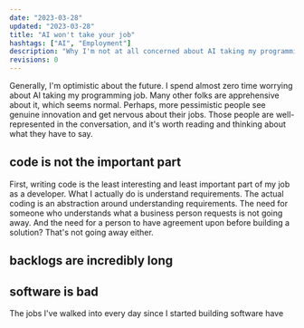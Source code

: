 ```yaml
---
date: "2023-03-28"
updated: "2023-03-28"
title: "AI won't take your job"
hashtags: ["AI", "Employment"]
description: "Why I'm not at all concerned about AI taking my programming job."
revisions: 0
---
```


Generally, I'm optimistic about the future. I spend almost zero time worrying about AI taking my programming job. Many other folks are apprehensive about it, which seems normal. Perhaps, more pessimistic people see genuine innovation and get nervous about their jobs. Those people are well-represented in the conversation, and it's worth reading and thinking about what they have to say.

## code is not the important part

First, writing code is the least interesting and least important part of my job as a developer. What I actually do is understand requirements. The actual coding is an abstraction around understanding requirements. The need for someone who understands what a business person requests is not going away. And the need for a person to have agreement upon before building a solution? That's not going away either.

## backlogs are incredibly long

## software is bad

The jobs I've walked into every day since I started building software have
